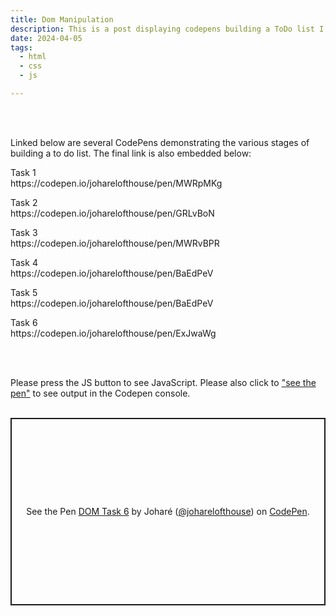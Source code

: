 ```yaml
---
title: Dom Manipulation
description: This is a post displaying codepens building a ToDo list I created using HTML, CSS ansJavaScript.
date: 2024-04-05
tags:
  - html
  - css
  - js

---
```

<br>
<br>
<p>Linked below are several CodePens demonstrating the various stages of building a to do list. The final link is also embedded below:</p>

<p>Task 1<br>
https://codepen.io/joharelofthouse/pen/MWRpMKg</p>

<p>Task 2<br>
https://codepen.io/joharelofthouse/pen/GRLvBoN</p>

<p>Task 3<br>
https://codepen.io/joharelofthouse/pen/MWRvBPR</p>

<p>Task 4<br>
https://codepen.io/joharelofthouse/pen/BaEdPeV</p>

<p>Task 5<br>
https://codepen.io/joharelofthouse/pen/BaEdPeV</p>

<p>Task 6<br>
https://codepen.io/joharelofthouse/pen/ExJwaWg</p>
<br>
<br>
<p>Please press the <span class="pink">JS</span> button to see <span class="pink">JavaScript</span>. Please also click to <a href="https://codepen.io/joharelofthouse/pen/ExJwaWg">"see the pen"</a> to see output in the Codepen console.
<br>
<br>
<p class="codepen" data-height="300" data-theme-id="dark" data-default-tab="js" data-slug-hash="ExJwaWg" data-user="joharelofthouse" style="height: 300px; box-sizing: border-box; display: flex; align-items: center; justify-content: center; border: 2px solid; margin: 1em 0; padding: 1em;">
  <span>See the Pen <a href="https://codepen.io/joharelofthouse/pen/ExJwaWg">
  DOM Task 6</a> by Joharé (<a href="https://codepen.io/joharelofthouse">@joharelofthouse</a>)
  on <a href="https://codepen.io">CodePen</a>.</span>
</p>
<script async src="https://cpwebassets.codepen.io/assets/embed/ei.js"></script>
